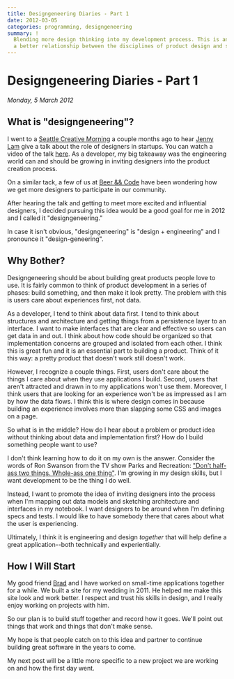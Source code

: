 ```yaml
---
title: Designgeneering Diaries - Part 1
date: 2012-03-05
categories: programming, designgeneering
summary: !
  Blending more design thinking into my development process. This is an installment in a multi-post series of exploring
  a better relationship between the disciplines of product design and software engineering.
---
```


# Designgeneering Diaries - Part 1

*Monday, 5 March 2012*

## What is "designgeneering"?

I went to a [Seattle Creative Morning](http://twitter.com/#!/seattle_cm) a couple months ago to hear [Jenny Lam](http://twitter.com/#!/helveticagirl) give a talk about the role of designers in startups. You can watch a video of the talk [here](http://t.co/SNfi6Frt). As a developer, my big takeaway was the engineering world can and should be growing in inviting designers into the product creation process.

On a similar tack, a few of us at [Beer && Code](http://seattle.beerandcode.org) have been wondering how we get more designers to participate in our community.

After hearing the talk and getting to meet more excited and influential designers, I decided pursuing this idea would be a good goal for me in 2012 and I called it "designgeneering."

In case it isn't obvious, "designgeneering" is "design + engineering" and I pronounce it "design-geneering".

## Why Bother?

Designgeneering should be about building great products people love to use. It is fairly common to think of product development in a series of phases: build something, and then make it look pretty. The problem with this is users care about experiences first, not data.

As a developer, I tend to think about data first. I tend to think about structures and architecture and getting things from a persistence layer to an interface. I want to make interfaces that are clear and effective so users can get data in and out. I think about how code should be organized so that implementation concerns are grouped and isolated from each other. I think this is great fun and it is an essential part to building a product. Think of it this way: a pretty product that doesn't work still doesn't work.

However, I recognize a couple things. First, users don't care about the things I care about when they use applications I build. Second, users that aren't attracted and drawn in to my applications won't use them. Moreover, I think users that are looking for an experience won't be as impressed as I am by how the data flows. I think this is where design comes in because building an experience involves more than slapping some CSS and images on a page.

So what is in the middle? How do I hear about a problem or product idea without thinking about data and implementation first? How do I build something people want to use?

I don't think learning how to do it on my own is the answer. Consider the words of Ron Swanson from the TV show Parks and Recreation: ["Don't half-ass two things. Whole-ass one thing"](http://memegenerator.net/instance/15120209). I'm growing in my design skills, but I want development to be the thing I do well.

Instead, I want to promote the idea of inviting designers into the process when I'm mapping out data models and sketching architecture and interfaces in my notebook. I want designers to be around when I'm defining specs and tests. I would like to have somebody there that cares about what the user is experiencing.

Ultimately, I think it is engineering and design <em>together</em> that will help define a great application--both technically and experientially.

## How I Will Start

My good friend [Brad](http://twitter.com/#!/bradmcnally) and I have worked on small-time applications together for a while. We built a site for my wedding in 2011. He helped me make this site look and work better. I respect and trust his skills in design, and I really enjoy working on projects with him.

So our plan is to build stuff together and record how it goes. We'll point out things that work and things that don't make sense.

My hope is that people catch on to this idea and partner to continue building great software in the years to come.

My next post will be a little more specific to a new project we are working on and how the first day went.

